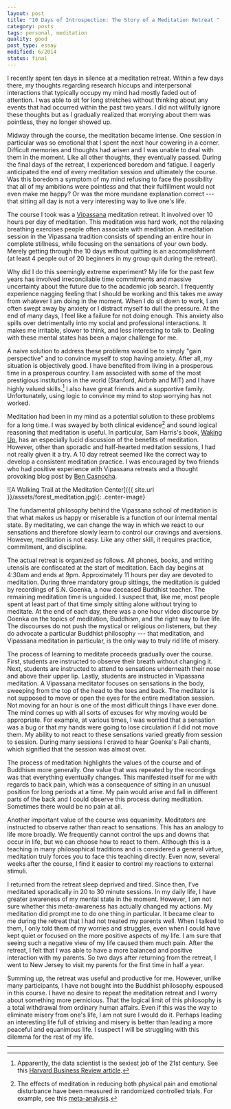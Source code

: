 ```yaml
---
layout: post
title: "10 Days of Introspection: The Story of a Meditation Retreat "
category: posts
tags: personal, meditation
quality: good
post_type: essay
modified: 6/2014
status: final
---
```


I recently spent ten days in silence at a meditation retreat. Within a few days there, my thoughts regarding research hiccups and interpersonal interactions that typically occupy my mind had mostly faded out of attention. I was able to sit for long stretches without thinking about any events that had occurred within the past two years. I did not willfully ignore these thoughts but as I gradually realized that worrying about them was pointless, they no longer showed up. 

Midway through the course, the meditation became intense. One session in particular was so emotional that I spent the next hour cowering in a corner. Difficult memories and thoughts had arisen and I was unable to deal with them in the moment. Like all other thoughts, they eventually passed. During the final days of the retreat, I experienced boredom and fatigue. I eagerly anticipated the end of every meditation session and ultimately the course. Was this boredom a symptom of my mind refusing to face the possibility that all of my ambitions were pointless and that their fulfillment would not even make me happy? Or was the more mundane explanation correct --- that sitting all day is not a very interesting way to live one's life. 

The course I took was a [Vipassana](http://en.wikipedia.org/wiki/Vipassan%C4%81) meditation retreat. It involved over 10 hours per day of meditation. This meditation was hard work, not the relaxing breathing exercises people often associate with meditation. A meditation session in the Vipassana tradition consists of spending an entire hour in complete stillness, while focusing on the sensations of your own body. Merely getting through the 10 days without quitting is an accomplishment (at least 4 people out of 20 beginners in my group quit during the retreat). 

Why did I do this seemingly extreme experiment? My life for the past few years has involved irreconcilable time commitments and massive uncertainty about the future due to the academic job search. I frequently experience nagging feeling that I should be working and this takes me away from whatever I am doing in the moment. When I do sit down to work, I am often swept away by anxiety or I distract myself to dull the pressure. At the end of many days, I feel like a failure for not doing enough. This anxiety also spills over detrimentally into my social and professional interactions. It makes me irritable, slower to think, and less interesting to talk to. Dealing with these mental states has been a major challenge for me.

A naive solution to address these problems would be to simply "gain perspective" and to convince myself to stop having anxiety. After all, my situation is objectively good. I have benefited from living in a prosperous time in a prosperous country. I am associated with some of the most prestigious institutions in the world (Stanford, Airbnb and MIT) and I have highly valued skills.[^0] I also have great friends and a supportive family. Unfortunately, using logic to convince my mind to stop worrying has not worked.

Meditation had been in my mind as a potential solution to these problems for a long time. I was swayed by both clinical evidence[^1] and sound logical reasoning that meditation is useful. In particular, Sam Harris's book, [Waking Up](http://www.amazon.com/gp/product/1451636016/ref=as_li_tl?ie=UTF8&camp=1789&creative=9325&creativeASIN=1451636016&linkCode=as2&tag=andrfrad-20&linkId=UHQQE3PIXRJZ77XH), has an especially lucid discussion of the benefits of meditation. However, other than sporadic and half-hearted meditation sessions, I had not really given it a try. A 10 day retreat seemed like the correct way to develop a consistent meditation practice. I was encouraged by two friends who had positive experience with Vipassana retreats and a thought provoking blog post by [Ben Casnocha](http://casnocha.com/2012/08/reflections-and-impressions-from-a-10-day-meditation-course.html). 

![A Walking Trail at the Meditation Center]({{ site.url }}/assets/forest_meditation.jpg){: .center-image}

The fundamental philosophy behind the Vipassana school of meditation is that what makes us happy or miserable is a function of our internal mental state. By meditating, we can change the way in which we react to our sensations and therefore slowly learn to control our cravings and aversions. However, meditation is not easy. Like any other skill, it requires practice, commitment, and discipline.

The actual retreat is organized as follows. All phones, books, and writing utensils are confiscated at the start of meditation. Each day begins at 4:30am and ends at 9pm. Approximately 11 hours per day are devoted to meditation. During three mandatory group sittings, the meditation is guided by recordings of S.N. Goenka, a now deceased Buddhist teacher. The remaining meditation time is unguided. I suspect that, like me, most people spent at least part of that time simply sitting alone without trying to meditate. At the end of each day, there was a one hour video discourse by Goenka on the topics of meditation, Buddhism, and the right way to live life. The discourses do not push the mystical or religious on listeners, but they do advocate a particular Buddhist philosophy --- that meditation, and Vipassana meditation in particular, is the only way to truly rid life of misery.

The process of learning to meditate proceeds gradually over the course. First, students are instructed to observe their breath without changing it. Next, students are instructed to attend to sensations underneath their nose and above their upper lip. Lastly, students are instructed in Vipassana meditation. A Vipassana meditator focuses on sensations in the body, sweeping from the top of the head to the toes and back. The meditator is not supposed to move or open the eyes for the entire meditation session. Not moving for an hour is one of the most difficult things I have ever done. The mind comes up with all sorts of excuses for why moving would be appropriate. For example, at various times, I was worried that a sensation was a bug or that my hands were going to lose circulation if I did not move them. My ability to not react to these sensations varied greatly from session to session. During many sessions I craved to hear Goenka's Pali chants, which signified that the session was almost over. 

The process of meditation highlights the values of the course and of Buddhism more generally. One value that was repeated by the recordings was that everything eventually changes. This manifested itself for me with regards to back pain, which was a consequence of sitting in an unusual position for long periods at a time. My pain would arise and fall in different parts of the back and I could observe this process during meditation. Sometimes there would be no pain at all. 

Another important value of the course was equanimity. Meditators are instructed to observe rather than react to sensations. This has an analogy to life more broadly. We frequently cannot control the ups and downs that occur in life, but we can choose how to react to them. Although this is a teaching in many philosophical traditions and is considered a general virtue, meditation truly forces you to face this teaching directly. Even now, several weeks after the course, I find it easier to control my reactions to external stimuli. 

I returned from the retreat sleep deprived and tired. Since then, I've meditated sporadically in 20 to 30 minute sessions. In my daily life, I have greater awareness of my mental state in the moment. However, I am not sure whether this meta-awareness has actually changed my actions. My meditation did prompt me to do one thing in particular. It became clear to me during the retreat that I had not treated my parents well. When I talked to them, I only told them of my worries and struggles, even when I could have kept quiet or focused on the more positive aspects of my life. I am sure that seeing such a negative view of my life caused them much pain. After the retreat, I felt that I was able to have a more balanced and positive interaction with my parents. So two days after returning from the retreat, I went to New Jersey to visit my parents for the first time in half a year. 

Summing up, the retreat was useful and productive for me. However, unlike many participants, I have not bought into the Buddhist philosophy espoused in this course. I have no desire to repeat the meditation retreat and I worry about something more pernicious. That the logical limit of this philosophy is a total withdrawal from ordinary human affairs. Even if this was the way to eliminate misery from one's life, I am not sure I would do it. Perhaps leading an interesting life full of striving and misery is better than leading a more peaceful and equanimous life. I suspect I will be struggling with this dilemma for the rest of my life. 

---
[^0]: Apparently, the data scientist is the sexiest job of the 21st century. See this [Harvard Business Review article](https://hbr.org/2012/10/data-scientist-the-sexiest-job-of-the-21st-century/).  
[^1]: The effects of meditation in reducing both physical pain and emotional disturbance have been measured in randomized controlled trials. For example, see this [meta-analysis](http://www.sciencedirect.com/science/article/pii/S0272735813000731).


